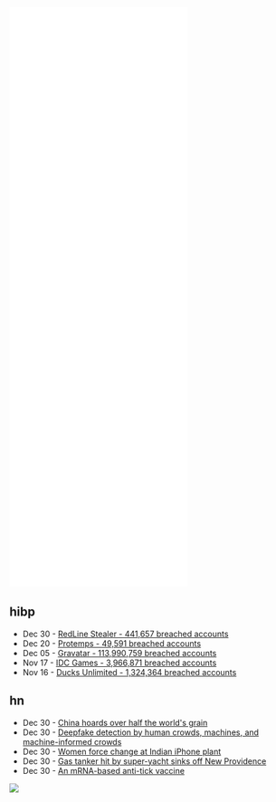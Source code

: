 ![Metrics](https://raw.githubusercontent.com/phixion/phixion/master/metrics.svg)

## hibp

<!--
for https://github.com/phixion/phixion/blob/main/.github/workflows/feeds.yml
-->
<!--START_SECTION:haveibeenpwnd-->
- Dec 30 - [RedLine Stealer - 441,657 breached accounts](https://haveibeenpwned.com/PwnedWebsites#RedLineStealer)
- Dec 20 - [Protemps - 49,591 breached accounts](https://haveibeenpwned.com/PwnedWebsites#Protemps)
- Dec 05 - [Gravatar - 113,990,759 breached accounts](https://haveibeenpwned.com/PwnedWebsites#Gravatar)
- Nov 17 - [IDC Games - 3,966,871 breached accounts](https://haveibeenpwned.com/PwnedWebsites#IDCGames)
- Nov 16 - [Ducks Unlimited - 1,324,364 breached accounts](https://haveibeenpwned.com/PwnedWebsites#DucksUnlimited)
<!--END_SECTION:haveibeenpwnd-->

## hn

<!--
for https://github.com/phixion/phixion/blob/main/.github/workflows/feeds.yml
-->
<!--START_SECTION:hn-->
- Dec 30 - [China hoards over half the world's grain](https://asia.nikkei.com/Spotlight/Datawatch/China-hoards-over-half-the-world-s-grain-pushing-up-global-prices)
- Dec 30 - [Deepfake detection by human crowds, machines, and machine-informed crowds](https://www.pnas.org/content/119/1/e2110013119)
- Dec 30 - [Women force change at Indian iPhone plant](https://www.reuters.com/world/india/women-force-change-indian-iphone-plant-sick-bad-food-crowded-dorms-2021-12-30/)
- Dec 30 - [Gas tanker hit by super-yacht sinks off New Providence](http://www.tribune242.com/news/2021/dec/27/tanker-hit-super-yacht-sinks-new-providence/)
- Dec 30 - [An mRNA-based anti-tick vaccine](https://www.science.org/doi/10.1126/scitranslmed.abm2504)
<!--END_SECTION:hn-->

<!--
for https://yhype.me
-->
![](https://hit.yhype.me/github/profile?user_id=13013670)
